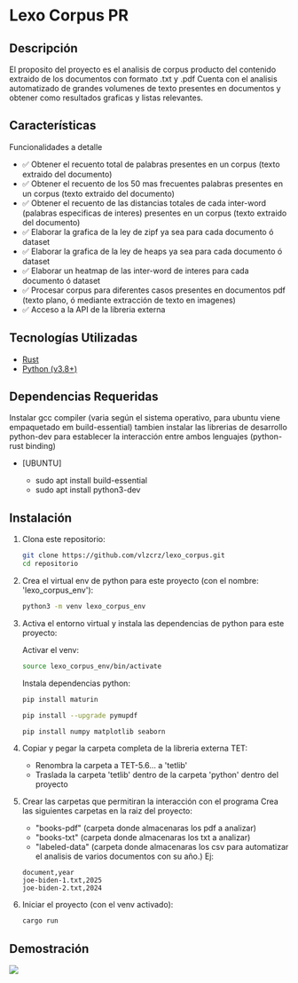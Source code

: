 # Lexo Corpus PR

## Descripción

El proposito del proyecto es el analisis de corpus producto del contenido extraido de los documentos con formato .txt y .pdf
Cuenta con el analisis automatizado de grandes volumenes de texto presentes en documentos y obtener como resultados graficas y listas relevantes.

## Características

Funcionalidades a detalle

- ✅ Obtener el recuento total de palabras presentes en un corpus (texto extraido del documento)
- ✅ Obtener el recuento de los 50 mas frecuentes palabras presentes en un corpus (texto extraido del documento)
- ✅ Obtener el recuento de las distancias totales de cada inter-word (palabras especificas de interes) presentes en un corpus (texto extraido del documento)
- ✅ Elaborar la grafica de la ley de zipf ya sea para cada documento ó dataset
- ✅ Elaborar la grafica de la ley de heaps ya sea para cada documento ó dataset
- ✅ Elaborar un heatmap de las inter-word de interes para cada documento ó dataset
- ✅ Procesar corpus para diferentes casos presentes en documentos pdf (texto plano, ó mediante extracción de texto en imagenes)
- ✅ Acceso a la API de la libreria externa

## Tecnologías Utilizadas

- [Rust](https://www.rust-lang.org/tools/install)
- [Python (v3.8+)](https://www.python.org/downloads/)

## Dependencias Requeridas

Instalar gcc compiler (varia según el sistema operativo, para ubuntu viene empaquetado em build-essential)
tambien instalar las librerias de desarrollo python-dev para establecer la interacción entre ambos lenguajes (python-rust binding)

- [UBUNTU]

  - sudo apt install build-essential
  - sudo apt install python3-dev

## Instalación

1. Clona este repositorio:

   ```bash
   git clone https://github.com/vlzcrz/lexo_corpus.git
   cd repositorio
   ```

2. Crea el virtual env de python para este proyecto (con el nombre: 'lexo_corpus_env'):

   ```bash
   python3 -m venv lexo_corpus_env
   ```

3. Activa el entorno virtual y instala las dependencias de python para este proyecto:

   Activar el venv:

   ```bash
   source lexo_corpus_env/bin/activate
   ```

   Instala dependencias python:

   ```bash
   pip install maturin
   ```

   ```bash
   pip install --upgrade pymupdf
   ```

   ```bash
   pip install numpy matplotlib seaborn
   ```

4. Copiar y pegar la carpeta completa de la libreria externa TET:

   - Renombra la carpeta a TET-5.6... a 'tetlib'
   - Traslada la carpeta 'tetlib' dentro de la carpeta 'python' dentro del proyecto

5. Crear las carpetas que permitiran la interacción con el programa
   Crea las siguientes carpetas en la raiz del proyecto:

   - "books-pdf" (carpeta donde almacenaras los pdf a analizar)
   - "books-txt" (carpeta donde almacenaras los txt a analizar)
   - "labeled-data" (carpeta donde almacenaras los csv para automatizar el analisis de varios documentos con su año.)
     Ej:

   ```csv
   document,year
   joe-biden-1.txt,2025
   joe-biden-2.txt,2024
   ```

6. Iniciar el proyecto (con el venv activado):
   ```bash
   cargo run
   ```

## Demostración

![](demo.gif)
